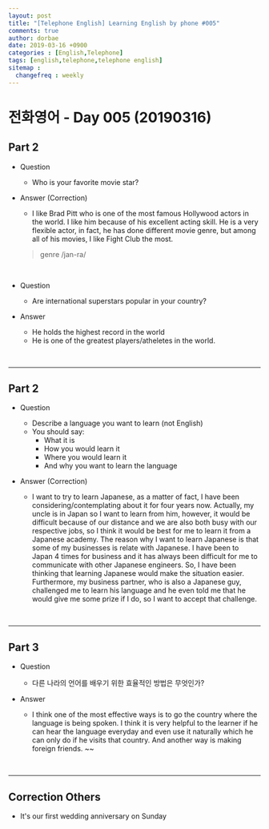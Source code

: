 ```yaml
---
layout: post
title: "[Telephone English] Learning English by phone #005"
comments: true
author: dorbae
date: 2019-03-16 +0900
categories : [English,Telephone]
tags: [english,telephone,telephone english]
sitemap :
  changefreq : weekly
---
```


# 전화영어 - Day 005 (20190316)

## Part 2
* Question
    * Who is your favorite movie star?

* Answer (Correction)
    * I like Brad Pitt who is one of the most famous Hollywood actors in the world. I like him because of his excellent acting skill. He is a very flexible actor, in fact, he has done different movie genre, but among all of his movies, I like Fight Club the most.

    > genre /jan-ra/

<br />

* Question
    * Are international superstars popular in your country? 

* Answer
    * He holds the highest record in the world
    * He is one of the greatest players/atheletes in the world.

<br />

------

## Part 2

* Question
    * Describe a language you want to learn (not English)
    * You should say: 
        * What it is
        * How you would learn it
        * Where you would learn it
        * And why you want to learn the language

* Answer (Correction)
    * I want to try to learn Japanese, as a matter of fact, I have been considering/contemplating about it for four years now. Actually, my uncle is in Japan so I want to learn from him, however, it would be difficult because of our distance and we are also both busy with our respective jobs, so I think it would be best for me to learn it from a Japanese academy. The reason why I want to learn Japanese is that some of my businesses is relate with Japanese. I have been to Japan 4 times for business and it has always been difficult for me to communicate with other Japanese engineers. So, I have been thinking that learning Japanese would make the situation easier. Furthermore, my business partner, who is also a Japanese guy, challenged me to learn his language and he even told me that he would give me some prize if I do, so I want to accept that challenge. 

<br />

------

## Part 3
* Question
    * 다른 나라의 언어를 배우기 위한 효율적인 방법은 무엇인가?

* Answer
    * I think one of the most effective ways is to go the country where the language is being spoken. I think it is very helpful to the learner if he can hear the language everyday and even use it naturally which he can only do if he visits that country. 
    And another way is making foreign friends. ~~

<br />

-------

## Correction Others
* It's our first wedding anniversary on Sunday